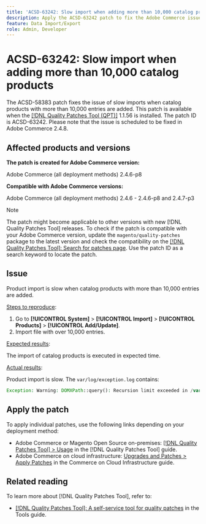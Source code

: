 ```yaml
---
title: 'ACSD-63242: Slow import when adding more than 10,000 catalog products'
description: Apply the ACSD-63242 patch to fix the Adobe Commerce issue of slow imports when catalog products with more than 10,000 entries are added.
feature: Data Import/Export
role: Admin, Developer
---
```

# ACSD-63242: Slow import when adding more than 10,000 catalog products 

The ACSD-58383 patch fixes the issue of slow imports when catalog products with more than 10,000 entries are added. This patch is available when the [[!DNL Quality Patches Tool (QPT)]](/help/tools/quality-patches-tool/quality-patches-tool-to-self-serve-quality-patches.md) 1.1.56 is installed. The patch ID is ACSD-63242. Please note that the issue is scheduled to be fixed in Adobe Commerce 2.4.8.

## Affected products and versions

**The patch is created for Adobe Commerce version:**

Adobe Commerce (all deployment methods) 2.4.6-p8

**Compatible with Adobe Commerce versions:**

Adobe Commerce (all deployment methods) 2.4.6 - 2.4.6-p8 and 2.4.7-p3

>[!NOTE]
>
>The patch might become applicable to other versions with new [!DNL Quality Patches Tool] releases. To check if the patch is compatible with your Adobe Commerce version, update the `magento/quality-patches` package to the latest version and check the compatibility on the [[!DNL Quality Patches Tool]: Search for patches page](https://experienceleague.adobe.com/tools/commerce-quality-patches/index.html). Use the patch ID as a search keyword to locate the patch.

## Issue

Product import is slow when catalog products with more than 10,000 entries are added.

<u>Steps to reproduce</u>:

1. Go to **[!UICONTROL System]** > **[!UICONTROL Import]** > **[!UICONTROL Products]** > **[!UICONTROL Add/Update]**.
1. Import file with over 10,000 entries.

<u>Expected results</u>:

The import of catalog products is executed in expected time.

<u>Actual results</u>:

Product import is slow. The `var/log/exception.log` contains:

```PHP
Exception: Warning: DOMXPath::query(): Recursion limit exceeded in /var/www/html/lib/internal/Magento/Framework/Validator/HTML/ConfigurableWYSIWYGValidator.php on line 114 in /var/www/html/lib/internal/Magento/Framework/App/ErrorHandler.php:62
```

## Apply the patch

To apply individual patches, use the following links depending on your deployment method:

* Adobe Commerce or Magento Open Source on-premises: [[!DNL Quality Patches Tool] > Usage](/help/tools/quality-patches-tool/usage.md) in the [!DNL Quality Patches Tool] guide.
* Adobe Commerce on cloud infrastructure: [Upgrades and Patches > Apply Patches](https://experienceleague.adobe.com/docs/commerce-cloud-service/user-guide/develop/upgrade/apply-patches.html) in the Commerce on Cloud Infrastructure guide.


## Related reading

To learn more about [!DNL Quality Patches Tool], refer to:

* [[!DNL Quality Patches Tool]: A self-service tool for quality patches](/help/tools/quality-patches-tool/quality-patches-tool-to-self-serve-quality-patches.md) in the Tools guide.
